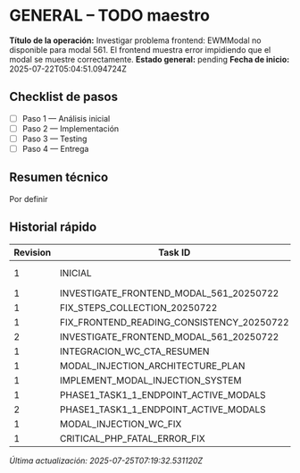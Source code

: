 # GENERAL – TODO maestro

**Título de la operación:** Investigar problema frontend: EWMModal no disponible para modal 561. El frontend muestra error impidiendo que el modal se muestre correctamente.
**Estado general:** pending
**Fecha de inicio:** 2025-07-22T05:04:51.094724Z

## Checklist de pasos
- [ ] Paso 1 — Análisis inicial
- [ ] Paso 2 — Implementación
- [ ] Paso 3 — Testing
- [ ] Paso 4 — Entrega

## Resumen técnico
Por definir

## Historial rápido
| Revision | Task ID | Autor | Fecha | Estado |
|----------|---------|-------|-------|--------|
| 1 | INICIAL | augment_agent | 2025-07-22T05:04:51.094724Z | pending |
| 1 | INVESTIGATE_FRONTEND_MODAL_561_20250722 | augment_agent | 2025-07-22 | todo |
| 1 | FIX_STEPS_COLLECTION_20250722 | augment_agent | 2025-07-22 | done |
| 1 | FIX_FRONTEND_READING_CONSISTENCY_20250722 | augment_agent | 2025-07-22 | todo |
| 2 | INVESTIGATE_FRONTEND_MODAL_561_20250722 | augment_agent | 2025-07-22 | done |
| 1 | INTEGRACION_WC_CTA_RESUMEN | augment_agent | 2025-07-24 | info |
| 1 | MODAL_INJECTION_ARCHITECTURE_PLAN | augment_agent | 2025-07-25 | done |
| 1 | IMPLEMENT_MODAL_INJECTION_SYSTEM | augment_agent | 2025-07-25 | todo |
| 1 | PHASE1_TASK1_1_ENDPOINT_ACTIVE_MODALS | augment_agent | 2025-07-25 | doing |
| 2 | PHASE1_TASK1_1_ENDPOINT_ACTIVE_MODALS | augment_agent | 2025-07-25 | done |
| 1 | MODAL_INJECTION_WC_FIX | augment_agent | 2025-07-25 | done |
| 1 | CRITICAL_PHP_FATAL_ERROR_FIX | augment_agent | 2025-07-25 | done |

*Última actualización: 2025-07-25T07:19:32.531120Z*
